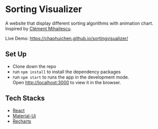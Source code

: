 # Sorting Visualizer 
A website that display different sorting algorithms with animation chart. Inspired by [Clément Mihailescu](https://www.youtube.com/channel/UCaO6VoaYJv4kS-TQO_M-N_g/about).

Live Demo: https://chaohuichen.github.io/sortingvisualizer/

## Set Up
- Clone down the repo 
- run ``npm install`` to install the dependency packages
- run ``npm start`` to  runs the app in the development mode.\
 Open [http://localhost:3000](http://localhost:3000) to view it in the browser.


## Tech Stacks
- [React](https://reactjs.org/)
- [Material-Ui](https://material-ui.com/)
- [Recharts](https://recharts.org/en-US/)
